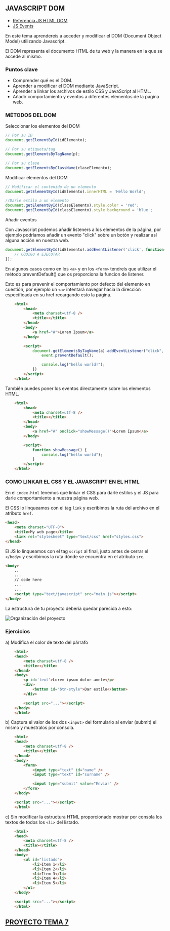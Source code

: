 ## JAVASCRIPT DOM
-   [Referencia JS HTML DOM](https://www.w3schools.com/js/js_htmldom.asp)
-   [JS Events](https://www.w3schools.com/js/js_events.asp)

En este tema aprendereis a acceder y modificar el DOM (Document Object Model) utilizando Javascript.

El DOM representa el documento HTML de tu web y la manera en la que se accede al mismo.

### Puntos clave

- Comprender qué es el DOM.
- Aprender a modificar el DOM mediante JavaScript.
- Aprender a linkar los archivos de estilo CSS y JavaScript al HTML.
- Añadir comportamiento y eventos a diferentes elementos de la página web.



### MÉTODOS DEL DOM

Seleccionar los elementos del DOM

```js
// Por su ID
document.getElementById(idElemento);

// Por su etiqueta/tag
document.getElementsByTagName(p);

// Por su clase
document.getElementsByClassName(claseElemento);
```

Modificar elementos del DOM

```js
// Modificar el contenido de un elemento
document.getElementById(idElemento).innerHTML = 'Hello World';

//Darle estilo a un elemento
document.getElementById(classElemento).style.color = 'red';
document.getElementById(classElemento).style.background = 'blue';
```

Añadir eventos

Con Javascript podemos añadir listeners a los elementos de la página, por ejemplo podríamos añadir un evento "click" sobre un botón y realizar así alguna acción en nuestra web.

```js
document.getElementById(idElemento).addEventListener('click', function(event) {
    // CÓDIGO A EJECUTAR
});
```

En algunos casos como en los `<a>` y en los `<form>` tendreís que utilizar el método preventDefault() que os proporciona la funcion de listener.

Esto es para prevenir el comportamiento por defecto del elemento en cuestión, por ejemplo un `<a>` intentará navegar hacia la dirección especificada en su href recargando esto la página.

```html
    <html>
        <head>
            <meta charset=utf-8 />
            <title></title>
        </head>
        <body>
            <a href="#">Lorem Ipsum</a>
        </body>

        <script>
            document.getElementsByTagName(a).addEventListener("click", function(event) {
                event.preventDefault();

                console.log("hello world!");
            })
        </script>
    </html>
```

También puedes poner los eventos directamente sobre los elementos HTML.

```html
    <html>
        <head>
            <meta charset=utf-8 />
            <title></title>
        </head>
        <body>
            <a href="#" onclick="showMessage()">Lorem Ipsum</a>
        </body>

        <script>
            function showMessage() {
                console.log("hello world");
            }
        </script>
    </html>
```

### COMO LINKAR EL CSS Y EL JAVASCRIPT EN EL HTML

En el `index.html` tenemos que linkar el CSS para darle estilos y el JS para darle comportamiento a nuestra página web.

El CSS lo linqueamos con el tag `link` y escribimos la ruta del archivo en el atributo `href`.

```html
<head>
    <meta charset="UTF-8">
    <title>My web page</title>
    <link rel="stylesheet" type="text/css" href="styles.css">
</head>
```

El JS lo linqueamos con el tag `script` al final, justo antes de cerrar el `</body>` y escribimos la ruta dónde se encuentra en el atributo `src`.

```html
<body>
    ..
    ...
    // code here
    ...
    ...
    <script type="text/javascript" src="main.js"></script>
</body>
```

La estructura de tu proyecto debería quedar parecida a esto:

![Organización del proyecto](https://i.imgur.com/31HaLn9.png)

### Ejercicios

a) Modifica el color de texto del párrafo

```html
    <html>
    <head>
        <meta charset=utf-8 />
        <title></title>
    </head>
    <body>
        <p id='text'>Lorem ipsum dolor amete</p>
        <div>
            <button id="btn-style">Dar estilo</button>
        </div>

        <script src="..."></script>
    </body>
    </html>
```

b) Captura el valor de los dos `<input>` del formulario al enviar (submit) el mismo y muéstralos por consola.

```html
    <html>
    <head>
        <meta charset=utf-8 />
        <title></title>
    </head>
    <body>
        <form>
            <input type="text" id="name" />
            <input type="text" id="surname" />

            <input type="submit" value="Enviar" />
        </form>
    </body>

    <script src="..."></script>
    </html>
```

c) Sin modificar la estructura HTML proporcionado mostrar por consola los textos de todos los `<li>` del listado.

```html
    <html>
    <head>
        <meta charset=utf-8 />
        <title></title>
    </head>
    <body>
        <ul id="listado">
            <li>Item 1</li>
            <li>Item 2</li>
            <li>Item 3</li>
            <li>Item 4</li>
            <li>Item 5</li>
        </ul>
    </body>

    <script src="..."></script>
    </html>
```
## [PROYECTO TEMA 7](projects/project7.md)